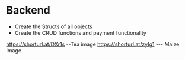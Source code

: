 # Backend 
- Create the Structs of all objects 
- Create the CRUD functions and payment functionality 


https://shorturl.at/DXr1s --Tea image
https://shorturl.at/zyIg1 --- Maize Image